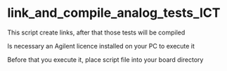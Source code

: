 # link_and_compile_analog_tests_ICT
This script create links, after that those tests will be compiled 

Is necessary an Agilent licence installed on your PC to execute it

Before that you execute it, place script file into your board directory


